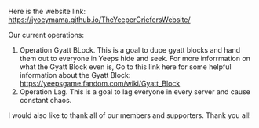 Here is the website link: https://jyoeymama.github.io/TheYeeperGriefersWebsite/

Our current operations:

1. Operation Gyatt BLock. This is a goal to dupe gyatt blocks and hand them out to everyone in Yeeps hide and seek. For more inforrmation on what the Gyatt Block even is, Go to this link here for some helpful information about the Gyatt Block: https://yeepsgame.fandom.com/wiki/Gyatt_Block
2. Operation Lag. This is a goal to lag everyone in every server and cause constant chaos.

I would also like to thank all of our members and supporters. Thank you all!
